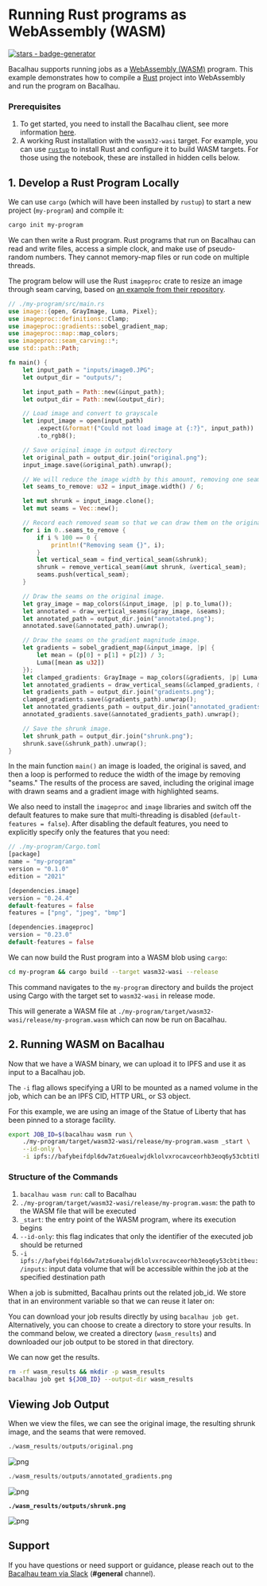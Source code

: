 # Running Rust programs as WebAssembly (WASM)

[![stars - badge-generator](https://img.shields.io/github/stars/bacalhau-project/bacalhau?style=social)](https://github.com/bacalhau-project/bacalhau)

Bacalhau supports running jobs as a [WebAssembly (WASM)](https://webassembly.org/) program. This example demonstrates how to compile a [Rust](https://www.rust-lang.org/) project into WebAssembly and run the program on Bacalhau.

### Prerequisites

1. To get started, you need to install the Bacalhau client, see more information [here](https://app.gitbook.com/s/c5oFaD28JCN1axzUG8eJ/getting-started/installation).
2. A working Rust installation with the `wasm32-wasi` target. For example, you can use [`rustup`](https://rustup.rs/) to install Rust and configure it to build WASM targets. For those using the notebook, these are installed in hidden cells below.

## 1. Develop a Rust Program Locally

We can use `cargo` (which will have been installed by `rustup`) to start a new project (`my-program`) and compile it:

```bash
cargo init my-program
```

We can then write a Rust program. Rust programs that run on Bacalhau can read and write files, access a simple clock, and make use of pseudo-random numbers. They cannot memory-map files or run code on multiple threads.

The program below will use the Rust `imageproc` crate to resize an image through seam carving, based on [an example from their repository](https://github.com/image-rs/imageproc/blob/master/examples/seam_carving.rs).

```rust
// ./my-program/src/main.rs
use image::{open, GrayImage, Luma, Pixel};
use imageproc::definitions::Clamp;
use imageproc::gradients::sobel_gradient_map;
use imageproc::map::map_colors;
use imageproc::seam_carving::*;
use std::path::Path;

fn main() {
    let input_path = "inputs/image0.JPG";
    let output_dir = "outputs/";

    let input_path = Path::new(&input_path);
    let output_dir = Path::new(&output_dir);

    // Load image and convert to grayscale
    let input_image = open(input_path)
        .expect(&format!("Could not load image at {:?}", input_path))
        .to_rgb8();

    // Save original image in output directory
    let original_path = output_dir.join("original.png");
    input_image.save(&original_path).unwrap();

    // We will reduce the image width by this amount, removing one seam at a time.
    let seams_to_remove: u32 = input_image.width() / 6;

    let mut shrunk = input_image.clone();
    let mut seams = Vec::new();

    // Record each removed seam so that we can draw them on the original image later.
    for i in 0..seams_to_remove {
        if i % 100 == 0 {
            println!("Removing seam {}", i);
        }
        let vertical_seam = find_vertical_seam(&shrunk);
        shrunk = remove_vertical_seam(&mut shrunk, &vertical_seam);
        seams.push(vertical_seam);
    }

    // Draw the seams on the original image.
    let gray_image = map_colors(&input_image, |p| p.to_luma());
    let annotated = draw_vertical_seams(&gray_image, &seams);
    let annotated_path = output_dir.join("annotated.png");
    annotated.save(&annotated_path).unwrap();

    // Draw the seams on the gradient magnitude image.
    let gradients = sobel_gradient_map(&input_image, |p| {
        let mean = (p[0] + p[1] + p[2]) / 3;
        Luma([mean as u32])
    });
    let clamped_gradients: GrayImage = map_colors(&gradients, |p| Luma([Clamp::clamp(p[0])]));
    let annotated_gradients = draw_vertical_seams(&clamped_gradients, &seams);
    let gradients_path = output_dir.join("gradients.png");
    clamped_gradients.save(&gradients_path).unwrap();
    let annotated_gradients_path = output_dir.join("annotated_gradients.png");
    annotated_gradients.save(&annotated_gradients_path).unwrap();

    // Save the shrunk image.
    let shrunk_path = output_dir.join("shrunk.png");
    shrunk.save(&shrunk_path).unwrap();
}
```

In the main function `main()` an image is loaded, the original is saved, and then a loop is performed to reduce the width of the image by removing "seams." The results of the process are saved, including the original image with drawn seams and a gradient image with highlighted seams.

We also need to install the `imageproc` and `image` libraries and switch off the default features to make sure that multi-threading is disabled (`default-features = false`). After disabling the default features, you need to explicitly specify only the features that you need:

```rust
// ./my-program/Cargo.toml
[package]
name = "my-program"
version = "0.1.0"
edition = "2021"

[dependencies.image]
version = "0.24.4"
default-features = false
features = ["png", "jpeg", "bmp"]

[dependencies.imageproc]
version = "0.23.0"
default-features = false
```

We can now build the Rust program into a WASM blob using `cargo`:

```bash
cd my-program && cargo build --target wasm32-wasi --release
```

This command navigates to the `my-program` directory and builds the project using Cargo with the target set to `wasm32-wasi` in release mode.

This will generate a WASM file at `./my-program/target/wasm32-wasi/release/my-program.wasm` which can now be run on Bacalhau.

## 2. Running WASM on Bacalhau

Now that we have a WASM binary, we can upload it to IPFS and use it as input to a Bacalhau job.

The `-i` flag allows specifying a URI to be mounted as a named volume in the job, which can be an IPFS CID, HTTP URL, or S3 object.

For this example, we are using an image of the Statue of Liberty that has been pinned to a storage facility.

```bash
export JOB_ID=$(bacalhau wasm run \
    ./my-program/target/wasm32-wasi/release/my-program.wasm _start \
    --id-only \
    -i ipfs://bafybeifdpl6dw7atz6uealwjdklolvxrocavceorhb3eoq6y53cbtitbeu:/inputs)
```

### Structure of the Commands

1. `bacalhau wasm run`: call to Bacalhau
2. `./my-program/target/wasm32-wasi/release/my-program.wasm`: the path to the WASM file that will be executed
3. `_start`: the entry point of the WASM program, where its execution begins
4. `--id-only`: this flag indicates that only the identifier of the executed job should be returned
5. `-i ipfs://bafybeifdpl6dw7atz6uealwjdklolvxrocavceorhb3eoq6y53cbtitbeu:/inputs`: input data volume that will be accessible within the job at the specified destination path

When a job is submitted, Bacalhau prints out the related job\_id. We store that in an environment variable so that we can reuse it later on:

You can download your job results directly by using `bacalhau job get`. Alternatively, you can choose to create a directory to store your results. In the command below, we created a directory (`wasm_results`) and downloaded our job output to be stored in that directory.

We can now get the results.

```bash
rm -rf wasm_results && mkdir -p wasm_results
bacalhau job get ${JOB_ID} --output-dir wasm_results
```

## Viewing Job Output

When we view the files, we can see the original image, the resulting shrunk image, and the seams that were removed.

```python
./wasm_results/outputs/original.png
```

![png](<../../../.gitbook/assets/index_18_0 (1).png>)

```python
./wasm_results/outputs/annotated_gradients.png
```

![png](<../../../.gitbook/assets/index_19_0 (1).png>)

<pre class="language-python"><code class="lang-python"><strong>./wasm_results/outputs/shrunk.png
</strong></code></pre>

![png](../../../.gitbook/assets/index_20_0.png)

## Support

If you have questions or need support or guidance, please reach out to the [Bacalhau team via Slack](https://bacalhauproject.slack.com/ssb/redirect) (**#general** channel).
